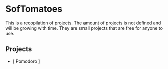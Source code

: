 # SofTomatoes
This is a recopilation of projects. The amount of projects is not defined and will be growing with time. They are small projects that are free for anyone to use. 

## Projects
- [ Pomodoro ]

